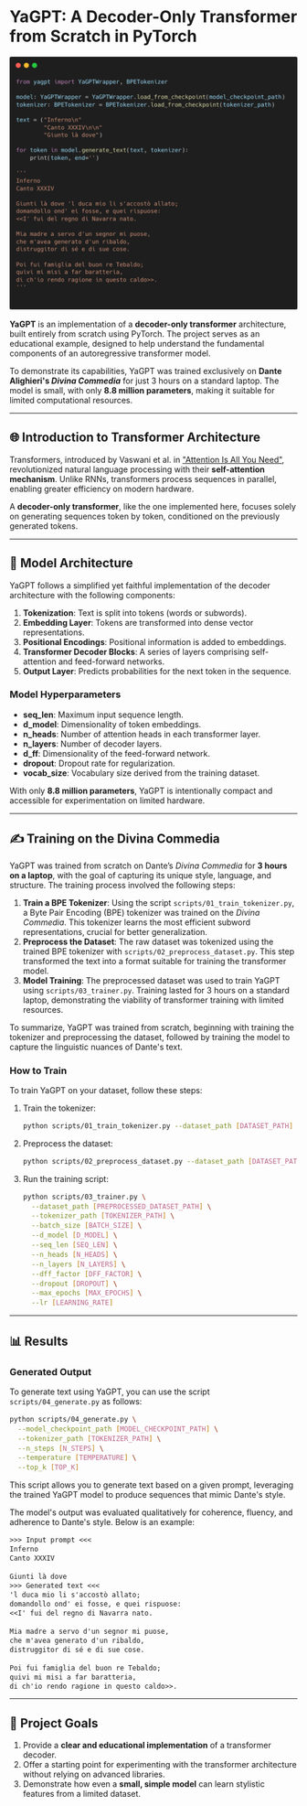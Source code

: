 # YaGPT: A Decoder-Only Transformer from Scratch in PyTorch

![YaGPT Text Generation](assets/generation_sample.png)  <!-- Placeholder for an image showing the model generating text -->

**YaGPT** is an implementation of a **decoder-only transformer** architecture, built entirely from scratch using PyTorch. The project serves as an educational example, designed to help understand the fundamental components of an autoregressive transformer model.

To demonstrate its capabilities, YaGPT was trained exclusively on **Dante Alighieri's *Divina Commedia*** for just 3 hours on a standard laptop. The model is small, with only **8.8 million parameters**, making it suitable for limited computational resources.

---

## 🌐 Introduction to Transformer Architecture

Transformers, introduced by Vaswani et al. in ["Attention Is All You Need"](https://arxiv.org/abs/1706.03762), revolutionized natural language processing with their **self-attention mechanism**. Unlike RNNs, transformers process sequences in parallel, enabling greater efficiency on modern hardware.

A **decoder-only transformer**, like the one implemented here, focuses solely on generating sequences token by token, conditioned on the previously generated tokens.

---
## 🏰️ Model Architecture

YaGPT follows a simplified yet faithful implementation of the decoder architecture with the following components:

1. **Tokenization**: Text is split into tokens (words or subwords).
2. **Embedding Layer**: Tokens are transformed into dense vector representations.
3. **Positional Encodings**: Positional information is added to embeddings.
4. **Transformer Decoder Blocks**: A series of layers comprising self-attention and feed-forward networks.
5. **Output Layer**: Predicts probabilities for the next token in the sequence.

### Model Hyperparameters

- **seq_len**: Maximum input sequence length.
- **d_model**: Dimensionality of token embeddings.
- **n_heads**: Number of attention heads in each transformer layer.
- **n_layers**: Number of decoder layers.
- **d_ff**: Dimensionality of the feed-forward network.
- **dropout**: Dropout rate for regularization.
- **vocab_size**: Vocabulary size derived from the training dataset.

With only **8.8 million parameters**, YaGPT is intentionally compact and accessible for experimentation on limited hardware.

---

## ✍ Training on the Divina Commedia

YaGPT was trained from scratch on Dante’s *Divina Commedia* for **3 hours on a laptop**, with the goal of capturing its unique style, language, and structure. The training process involved the following steps:

1. **Train a BPE Tokenizer**: Using the script `scripts/01_train_tokenizer.py`, a Byte Pair Encoding (BPE) tokenizer was trained on the *Divina Commedia*. This tokenizer learns the most efficient subword representations, crucial for better generalization.
2. **Preprocess the Dataset**: The raw dataset was tokenized using the trained BPE tokenizer with `scripts/02_preprocess_dataset.py`. This step transformed the text into a format suitable for training the transformer model.
3. **Model Training**: The preprocessed dataset was used to train YaGPT using `scripts/03_trainer.py`. Training lasted for 3 hours on a standard laptop, demonstrating the viability of transformer training with limited resources.

To summarize, YaGPT was trained from scratch, beginning with training the tokenizer and preprocessing the dataset, followed by training the model to capture the linguistic nuances of Dante's text.

### How to Train

To train YaGPT on your dataset, follow these steps:

1. Train the tokenizer:
   ```bash
   python scripts/01_train_tokenizer.py --dataset_path [DATASET_PATH]
   ```
2. Preprocess the dataset:
   ```bash
   python scripts/02_preprocess_dataset.py --dataset_path [DATASET_PATH] --tokenizer_path [TOKENIZER_PATH]
   ```
3. Run the training script:
   ```bash
   python scripts/03_trainer.py \
     --dataset_path [PREPROCESSED_DATASET_PATH] \
     --tokenizer_path [TOKENIZER_PATH] \
     --batch_size [BATCH_SIZE] \
     --d_model [D_MODEL] \
     --seq_len [SEQ_LEN] \
     --n_heads [N_HEADS] \
     --n_layers [N_LAYERS] \
     --dff_factor [DFF_FACTOR] \
     --dropout [DROPOUT] \
     --max_epochs [MAX_EPOCHS] \
     --lr [LEARNING_RATE]
   ```
---

## 📊 Results

### Generated Output
To generate text using YaGPT, you can use the script `scripts/04_generate.py` as follows:

```bash
python scripts/04_generate.py \
  --model_checkpoint_path [MODEL_CHECKPOINT_PATH] \
  --tokenizer_path [TOKENIZER_PATH] \
  --n_steps [N_STEPS] \
  --temperature [TEMPERATURE] \
  --top_k [TOP_K]
```

This script allows you to generate text based on a given prompt, leveraging the trained YaGPT model to produce sequences that mimic Dante's style.

The model's output was evaluated qualitatively for coherence, fluency, and adherence to Dante's style. Below is an example:

```
>>> Input prompt <<<
Inferno
Canto XXXIV

Giunti là dove
>>> Generated text <<<
'l duca mio li s'accostò allato;
domandollo ond' ei fosse, e quei rispuose:
<<I' fui del regno di Navarra nato.

Mia madre a servo d'un segnor mi puose,
che m'avea generato d'un ribaldo,
distruggitor di sé e di sue cose.

Poi fui famiglia del buon re Tebaldo;
quivi mi misi a far baratteria,
di ch'io rendo ragione in questo caldo>>.
```

---

## 🚀 Project Goals

1. Provide a **clear and educational implementation** of a transformer decoder.
2. Offer a starting point for experimenting with the transformer architecture without relying on advanced libraries.
3. Demonstrate how even a **small, simple model** can learn stylistic features from a limited dataset.
